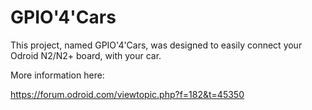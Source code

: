 # GPIO'4'Cars

This project, named GPIO'4'Cars, was designed to easily connect your Odroid N2/N2+ board, with your car.



More information here:

https://forum.odroid.com/viewtopic.php?f=182&t=45350
